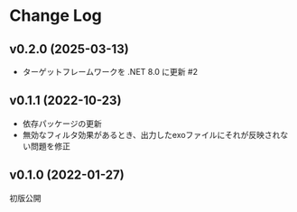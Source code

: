# Change Log

## v0.2.0 (2025-03-13)
- ターゲットフレームワークを .NET 8.0 に更新 #2

## v0.1.1 (2022-10-23)
- 依存パッケージの更新
- 無効なフィルタ効果があるとき、出力したexoファイルにそれが反映されない問題を修正

## v0.1.0 (2022-01-27)
初版公開
